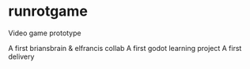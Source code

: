 # runrotgame
Video game prototype

A first briansbrain & elfrancis collab
A first godot learning project
A first delivery


